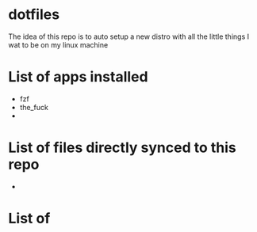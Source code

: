 # dotfiles

The idea of this repo is to auto setup a new distro with all the little things I wat to be on my linux machine

# List of apps installed
- fzf
- the_fuck
- 

# List of files directly synced to this repo
- 

# List of 